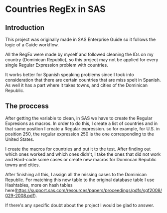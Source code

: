 # Countries RegEx in SAS

## Introduction
This project was originally made in SAS Enterprise Guide so it follows the logic of a Guide workflow. 

All the RegEx were made by myself and followed cleaning the IDs on my country (Dominican Republic), so this project may not be applied for every single Regular Expression problem with countries. 

It works better for Spanish speaking problems since I took into consideration that there are certain countries that are miss spelt in Spanish. As well it has a part where it takes towns, and cities of the Dominican Republic.

## The proccess 
After getting the variable to clean, in SAS we have to create the Regular Expresions as macros. In order to do this, I create a list of countries and in that same position I create a Regular expression. so for example, for U.S. in position 250, the regular expression 250 is the one corresponding to the United States. 

I create the macros for countries and put it to the test. After finding out which ones worked and which ones didn't, I take the ones that did not work and Hard-code some cases or create new macros for Domincan Republic towns and cities. 

After finishing all this, I assign all the missing cases to the Dominican Republic. For matching this new table to the original database table I use Hashtables, more on hash tables here(https://support.sas.com/resources/papers/proceedings/pdfs/sgf2008/029-2008.pdf).


If there's any specific doubt about the project I would be glad to answer.
